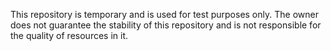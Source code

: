 This repository is temporary and is used for test purposes only.
The owner does not guarantee the stability of this repository and is not responsible for the quality of resources in it.
